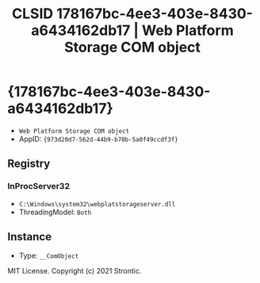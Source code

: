 ﻿---
title: "CLSID 178167bc-4ee3-403e-8430-a6434162db17 | Web Platform Storage COM object"
excerpt: What is COM-Object CLSID 178167bc-4ee3-403e-8430-a6434162db17?
---

# {178167bc-4ee3-403e-8430-a6434162db17}

* `Web Platform Storage COM object`
* AppID: `{973d20d7-562d-44b9-b70b-5a0f49ccdf3f}`

## Registry


### InProcServer32

* `C:\Windows\system32\webplatstorageserver.dll`
* ThreadingModel: `Both`

## Instance

* Type: `__ComObject`

MIT License. Copyright (c) 2021 Strontic.


